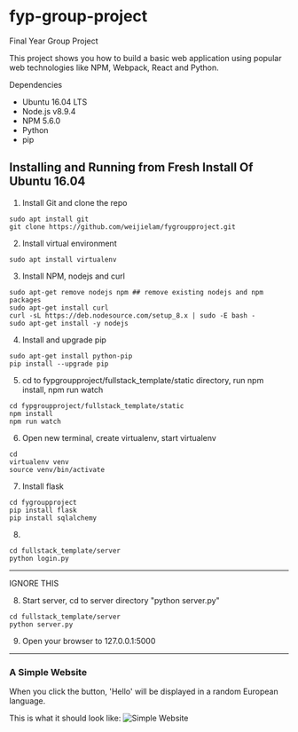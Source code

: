 # fyp-group-project
Final Year Group Project


This project shows you how to build a basic web application using popular web technologies 
like NPM, Webpack, React and Python.

Dependencies
- Ubuntu 16.04 LTS
- Node.js v8.9.4
- NPM 5.6.0
- Python
- pip

## Installing and Running from Fresh Install Of Ubuntu 16.04
1. Install Git and clone the repo
```git
sudo apt install git
git clone https://github.com/weijielam/fygroupproject.git
```
2. Install virtual environment
```
sudo apt install virtualenv
```
3. Install NPM, nodejs and curl
```
sudo apt-get remove nodejs npm ## remove existing nodejs and npm packages
sudo apt-get install curl  
curl -sL https://deb.nodesource.com/setup_8.x | sudo -E bash -
sudo apt-get install -y nodejs  
```
4. Install and upgrade pip
```
sudo apt-get install python-pip
pip install --upgrade pip
```
5. cd to fypgroupproject/fullstack_template/static directory, run npm install, npm run watch
```
cd fypgroupproject/fullstack_template/static
npm install
npm run watch
```
6. Open new terminal, create virtualenv, start virtualenv
```
cd
virtualenv venv
source venv/bin/activate
```
7. Install flask
```
cd fygroupproject
pip install flask
pip install sqlalchemy
```
8. 
```
cd fullstack_template/server
python login.py
```

--------------------
IGNORE THIS

8. Start server, cd to server directory "python server.py"
```
cd fullstack_template/server
python server.py
```
9. Open your browser to 127.0.0.1:5000
-----------------------

### A Simple Website
When you click the button, 'Hello' will be displayed in a random European language.

This is what it should look like:
![Simple Website](simple_website.png?raw=true "A Simmple Website")


